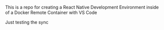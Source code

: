 This is a repo for creating a React Native Development Environment inside of a Docker Remote Container with VS Code 

Just testing the sync